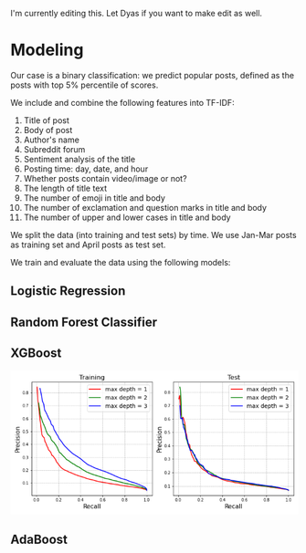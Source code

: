 I'm currently editing this. Let Dyas if you want to make edit as well.

# Modeling

Our case is a binary classification: we predict popular posts, defined as the posts with top 5% percentile of scores.

We include and combine the following features into TF-IDF:
1. Title of post
2. Body of post
3. Author's name
4. Subreddit forum
5. Sentiment analysis of the title
6. Posting time: day, date, and hour
7. Whether posts contain video/image or not?
8. The length of title text
9. The number of emoji in title and body
10. The number of exclamation and question marks in title and body
11. The number of upper and lower cases in title and body

We split the data (into training and test sets) by time. We use Jan-Mar posts as training set and April posts as test set.

We train and evaluate the data using the following models:

## Logistic Regression

## Random Forest Classifier

## XGBoost

![picture](../figures/prec_rec_curve_xgb_tfidf_DU.png)

## AdaBoost
